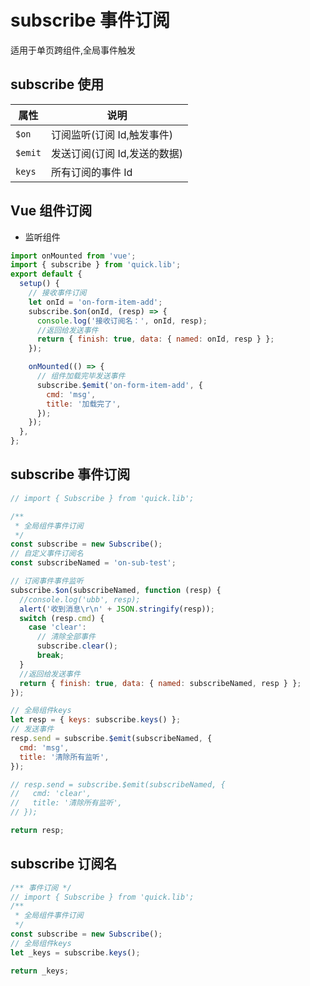 # subscribe 事件订阅

适用于单页跨组件,全局事件触发

## subscribe 使用

| 属性    | 说明                         |
| ------- | ---------------------------- |
| `$on`   | 订阅监听(订阅 Id,触发事件)   |
| `$emit` | 发送订阅(订阅 Id,发送的数据) |
| `keys`  | 所有订阅的事件 Id            |

## Vue 组件订阅

- 监听组件

```js
import onMounted from 'vue';
import { subscribe } from 'quick.lib';
export default {
  setup() {
    // 接收事件订阅
    let onId = 'on-form-item-add';
    subscribe.$on(onId, (resp) => {
      console.log('接收订阅名：', onId, resp);
      //返回给发送事件
      return { finish: true, data: { named: onId, resp } };
    });

    onMounted(() => {
      // 组件加载完毕发送事件
      subscribe.$emit('on-form-item-add', {
        cmd: 'msg',
        title: '加载完了',
      });
    });
  },
};
```

## subscribe 事件订阅

<CodeRun dll="Subscribe" editable>

```js
// import { Subscribe } from 'quick.lib';

/**
 * 全局组件事件订阅
 */
const subscribe = new Subscribe();
// 自定义事件订阅名
const subscribeNamed = 'on-sub-test';

// 订阅事件事件监听
subscribe.$on(subscribeNamed, function (resp) {
  //console.log('ubb', resp);
  alert('收到消息\r\n' + JSON.stringify(resp));
  switch (resp.cmd) {
    case 'clear':
      // 清除全部事件
      subscribe.clear();
      break;
  }
  //返回给发送事件
  return { finish: true, data: { named: subscribeNamed, resp } };
});

// 全局组件keys
let resp = { keys: subscribe.keys() };
// 发送事件
resp.send = subscribe.$emit(subscribeNamed, {
  cmd: 'msg',
  title: '清除所有监听',
});

// resp.send = subscribe.$emit(subscribeNamed, {
//   cmd: 'clear',
//   title: '清除所有监听',
// });

return resp;
```

</CodeRun>

## subscribe 订阅名

<CodeRun dll="Subscribe" editable>

```js
/** 事件订阅 */
// import { Subscribe } from 'quick.lib';
/**
 * 全局组件事件订阅
 */
const subscribe = new Subscribe();
// 全局组件keys
let _keys = subscribe.keys();

return _keys;
```

</CodeRun>
